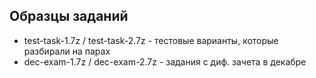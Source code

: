 ## Образцы заданий
- test-task-1.7z / test-task-2.7z - тестовые варианты, которые разбирали на парах
- dec-exam-1.7z / dec-exam-2.7z - задания с диф. зачета в декабре